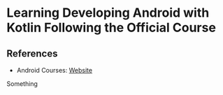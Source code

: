 # Learning Developing Android with Kotlin Following the Official Course

## References

-   Android Courses: [Website](https://developer.android.com/courses/)

Something
